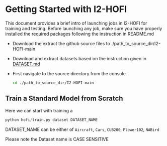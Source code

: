 # Getting Started with I2-HOFI
This document provides a brief intro of launching jobs in I2-HOFI for training and testing. Before launching any job, make sure you have properly installed the required packages following the instruction in README.md

- Download the extract the github source files to ./path_to_source_dir/I2-HOFI-main

- Download and extract datasets based on the instruction given in [DATASET.md](datasets/DATASET.md)

- First navigate to the source directory from the console
  ``` bash
  cd ./path_to_source_dir/I2-HOFI-main
  ```

## Train a Standard Model from Scratch
Here we can start with training a 

```python
python hofi/train.py dataset DATASET_NAME
```

DATASET_NAME can be either of `Aircraft`, `Cars`, `CUB200`, `Flower102`, `NABird`

Please note the Dataset name is CASE SENSITIVE
